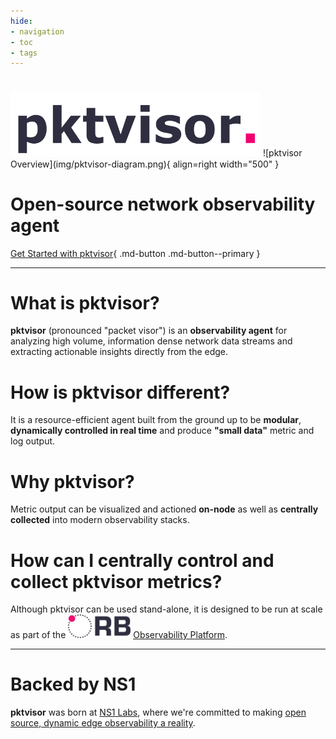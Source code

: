 ```yaml
---
hide:
- navigation
- toc
- tags
---
```


<h1></h1>
<img src="img/pktvisor-header.png" alt="pktvisor" width="400"/>
![pktvisor Overview](img/pktvisor-diagram.png){ align=right width="500" }

# Open-source network observability agent

[Get Started with pktvisor](install/){ .md-button .md-button--primary }


***

# What is pktvisor?
**pktvisor** (pronounced "packet visor") is an **observability agent** for analyzing high volume, information dense network data streams and extracting actionable insights directly from the edge.

# How is pktvisor different?
It is a resource-efficient agent built from the ground up to be **modular**, **dynamically controlled in real time** and produce **"small data"** metric and log output. 

# Why pktvisor?
Metric output can be visualized and actioned **on-node** as well as **centrally collected** into modern observability stacks.

# How can I centrally control and collect pktvisor metrics?
Although pktvisor can be used stand-alone, it is designed to be run at scale as part of the <a href="https://getorb.io"><img src="img/ORB-logo-black@3x.png" alt="pktvisor" width="100"/></a>
<a href="https://getorb.io">Observability Platform</a>.
***

# Backed by NS1
**pktvisor** was born at [NS1 Labs](https://ns1.com/labs), where we're
committed to making [open source, dynamic edge observability a reality](https://ns1.com/blog/orb-a-new-paradigm-for-dynamic-edge-observability).

